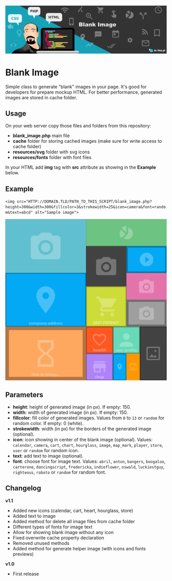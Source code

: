 ![Blank Image](img/github_header_blank_image.png)

# Blank Image
Simple class to generate "blank" images in your page. It's good for developers for prepare mockup HTML.
For better performance, generated images are stored in cache folder.

## Usage
On your web server copy those files and folders from this repository:
- **blank_image.php** main file
- **cache** folder for storing cached images (make sure for write access to cache folder)
- **resources/svg** folder with svg icons
- **resources/fonts** folder with font files

In your HTML add **img** tag with **src** attribute as showing in the **Example** below.

## Example

`<img src="HTTP://DOMAIN.TLD/PATH_TO_THIS_SCRIPT/blank_image.php?height=300&width=300&fillcolor=3&strokewidth=25&icon=camera&font=random&text=abcd" alt="Sample image">`

![Blank image screenshot](img/github_blank_image_screen.png)

## Parameters
- **height**: height of generated image (in px). If empty: 150.
- **width**: width of generated image (in px). If empty: 150.
- **fillcolor**: fill color of generated images. Values from `0` to `13` or `random` for random color. If empty: 0 (white).
- **strokewidth**: width (in px) for the borders of the generated image (optional).
- **icon**: icon showing in center of the blank image (optional). Values: `calendar`, `camera`, `cart`, `chart`, `hourglass`, `image`, `map_mark`, `player`, `store`, `user` or `random` for random icon.
- **text**: add text to image (optional).
- **font**: choose font for image text. Values: `abril`, `anton`, `bangers`, `boogaloo`, `carterone`, `dancingscript`, `fredericka`, `indieflower`, `oswald`, `luckiestguy`, `righteous`, `roboto` or `random` for random font.

## Changelog
**v1.1**
- Added new icons (calendar, cart, heart, hourglass, store)
- Added text to image
- Added method for delete all image files from cache folder
- Different types of fonts for image text
- Allow for showing blank image without any icon
- Fixed overwrite cache property declaration
- Removed unused methods
- Added method for generate helper image (with icons and fonts previews)

**v1.0**
- First release